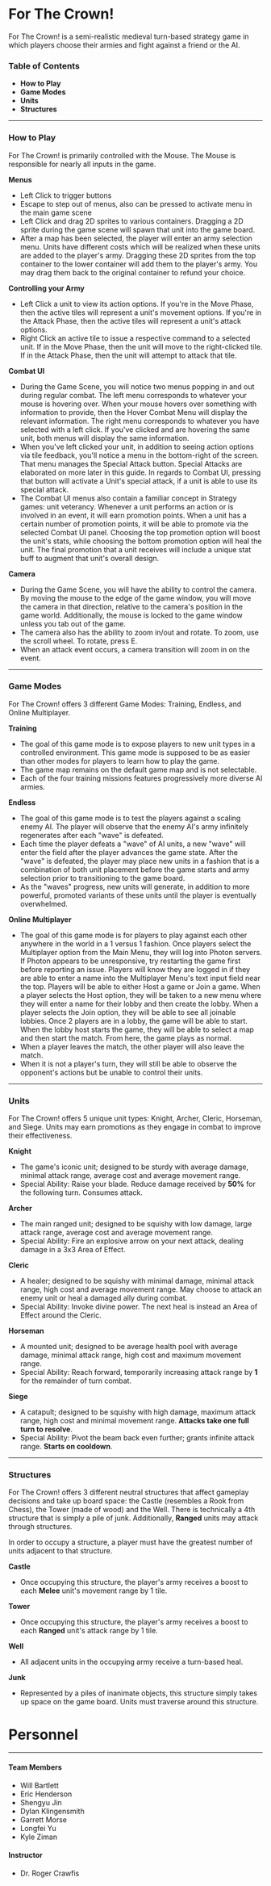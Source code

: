 # For The Crown!

For The Crown! is a semi-realistic medieval turn-based strategy game in which players choose their armies and fight against a friend or the AI.

### Table of Contents

* **How to Play**
* **Game Modes**
* **Units**
* **Structures**

---

### How to Play

For The Crown! is primarily controlled with the Mouse. The Mouse is responsible for nearly all inputs in the game.

**Menus**

- Left Click to trigger buttons
- Escape to step out of menus, also can be pressed to activate menu in the main game scene
- Left Click and drag 2D sprites to various containers. Dragging a 2D sprite during the game scene will spawn that unit into the game board.
- After a map has been selected, the player will enter an army selection menu. Units have different costs which will be realized when these units are added to the player's army. Dragging these 2D sprites from the top container to the lower container will add them to the player's army. You may drag them back to the original container to refund your choice.

**Controlling your Army**

- Left Click a unit to view its action options. If you're in the Move Phase, then the active tiles will represent a unit's movement options. If you're in the Attack Phase, then the active tiles will represent a unit's attack options.
- Right Click an active tile to issue a respective command to a selected unit. If in the Move Phase, then the unit will move to the right-clicked tile. If in the Attack Phase, then the unit will attempt to attack that tile.

**Combat UI**

- During the Game Scene, you will notice two menus popping in and out during regular combat. The left menu corresponds to whatever your mouse is hovering over. When your mouse hovers over something with information to provide, then the Hover Combat Menu will display the relevant information. The right menu corresponds to whatever you have selected with a left click. If you've clicked and are hovering the same unit, both menus will display the same information.
- When you've left clicked your unit, in addition to seeing action options via tile feedback, you'll notice a menu in the bottom-right of the screen. That menu manages the Special Attack button. Special Attacks are elaborated on more later in this guide. In regards to Combat UI, pressing that button will activate a Unit's special attack, if a unit is able to use its special attack.
- The Combat UI menus also contain a familiar concept in Strategy games: unit veterancy. Whenever a unit performs an action or is involved in an event, it will earn promotion points. When a unit has a certain number of promotion points, it will be able to promote via the selected Combat UI panel. Choosing the top promotion option will boost the unit's stats, while choosing the bottom promotion option will heal the unit. The final promotion that a unit receives will include a unique stat buff to augment that unit's overall design.

**Camera**

- During the Game Scene, you will have the ability to control the camera. By moving the mouse to the edge of the game window, you will move the camera in that direction, relative to the camera's position in the game world. Additionally, the mouse is locked to the game window unless you tab out of the game.
- The camera also has the ability to zoom in/out and rotate. To zoom, use the scroll wheel. To rotate, press E.
- When an attack event occurs, a camera transition will zoom in on the event.

---

### Game Modes

For The Crown! offers 3 different Game Modes: Training, Endless, and Online Multiplayer.

**Training**

- The goal of this game mode is to expose players to new unit types in a controlled environment. This game mode is supposed to be as easier than other modes for players to learn how to play the game.
- The game map remains on the default game map and is not selectable.
- Each of the four training missions features progressively more diverse AI armies.

**Endless**

- The goal of this game mode is to test the players against a scaling enemy AI. The player will observe that the enemy AI's army infinitely regenerates after each "wave" is defeated.
- Each time the player defeats a "wave" of AI units, a new "wave" will enter the field after the player advances the game state. After the "wave" is defeated, the player may place new units in a fashion that is a combination of both unit placement before the game starts and army selection prior to transitioning to the game board.
- As the "waves" progress, new units will generate, in addition to more powerful, promoted variants of these units until the player is eventually overwhelmed.

**Online Multiplayer**

- The goal of this game mode is for players to play against each other anywhere in the world in a 1 versus 1 fashion. Once players select the Multiplayer option from the Main Menu, they will log into Photon servers. If Photon appears to be unresponsive, try restarting the game first before reporting an issue. Players will know they are logged in if they are able to enter a name into the Multiplayer Menu's text input field near the top. Players will be able to either Host a game or Join a game. When a player selects the Host option, they will be taken to a new menu where they will enter a name for their lobby and then create the lobby. When a player selects the Join option, they will be able to see all joinable lobbies. Once 2 players are in a lobby, the game will be able to start. When the lobby host starts the game, they will be able to select a map and then start the match. From here, the game plays as normal.
- When a player leaves the match, the other player will also leave the match.
- When it is not a player's turn, they will still be able to observe the opponent's actions but be unable to control their units.

---

### Units

For The Crown! offers 5 unique unit types: Knight, Archer, Cleric, Horseman, and Siege.  Units may earn promotions as they engage in combat to improve their effectiveness.

**Knight**

- The game's iconic unit; designed to be sturdy with average damage, minimal attack range, average cost and average movement range.
- Special Ability: Raise your blade. Reduce damage received by **50%** for the following turn. Consumes attack.

**Archer**

- The main ranged unit; designed to be squishy with low damage, large attack range, average cost and average movement range.
- Special Ability: Fire an explosive arrow on your next attack, dealing damage in a 3x3 Area of Effect.

**Cleric**

- A healer; designed to be squishy with minimal damage, minimal attack range, high cost and average movement range. May choose to attack an enemy unit or heal a damaged ally during combat.
- Special Ability: Invoke divine power. The next heal is instead an Area of Effect around the Cleric.

**Horseman**

- A mounted unit; designed to be average health pool with average damage, minimal attack range, high cost and maximum movement range.
- Special Ability: Reach forward, temporarily increasing attack range by **1** for the remainder of turn combat.

**Siege**

- A catapult; designed to be squishy with high damage, maximum attack range, high cost and minimal movement range. **Attacks take one full turn to resolve**.
- Special Ability: Pivot the beam back even further; grants infinite attack range. **Starts on cooldown**.

---

### Structures

For The Crown! offers 3 different neutral structures that affect gameplay decisions and take up board space: the Castle (resembles a Rook from Chess), the Tower (made of wood) and the Well. There is technically a 4th structure that is simply a pile of junk. Additionally, **Ranged** units may attack through structures.

In order to occupy a structure, a player must have the greatest number of units adjacent to that structure.

**Castle**

- Once occupying this structure, the player's army receives a boost to each **Melee** unit's movement range by 1 tile.

**Tower**

- Once occupying this structure, the player's army receives a boost to each **Ranged** unit's attack range by 1 tile.

**Well**

- All adjacent units in the occupying army receive a turn-based heal.

**Junk**

- Represented by a piles of inanimate objects, this structure simply takes up space on the game board. Units must traverse around this structure.

# Personnel
---
#### Team Members
- Will Bartlett
- Eric Henderson
- Shengyu Jin
- Dylan Klingensmith
- Garrett Morse
- Longfei Yu
- Kyle Ziman

#### Instructor
- Dr. Roger Crawfis
